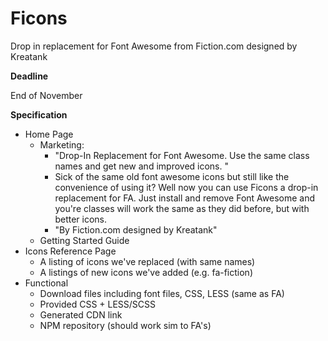 # Ficons 	
Drop in replacement for Font Awesome from Fiction.com designed by Kreatank 



**Deadline**

End of November



**Specification**

- Home Page
  - Marketing: 
    - "Drop-In Replacement for Font Awesome. Use the same class names and get new and improved icons. "
    - Sick of the same old font awesome icons but still like the convenience of using it? Well now you can use Ficons a drop-in replacement for FA. Just install  and remove Font Awesome and you're classes will work the same as they did before, but with better icons. 
    - "By Fiction.com designed by Kreatank"
  - Getting Started Guide
- Icons Reference Page
  - A listing of icons we've replaced (with same names)
  - A listings of new icons we've added (e.g. fa-fiction)
- Functional
  - Download files including font files, CSS, LESS (same as FA)
  - Provided CSS + LESS/SCSS
  - Generated CDN link
  - NPM repository (should work sim to FA's)